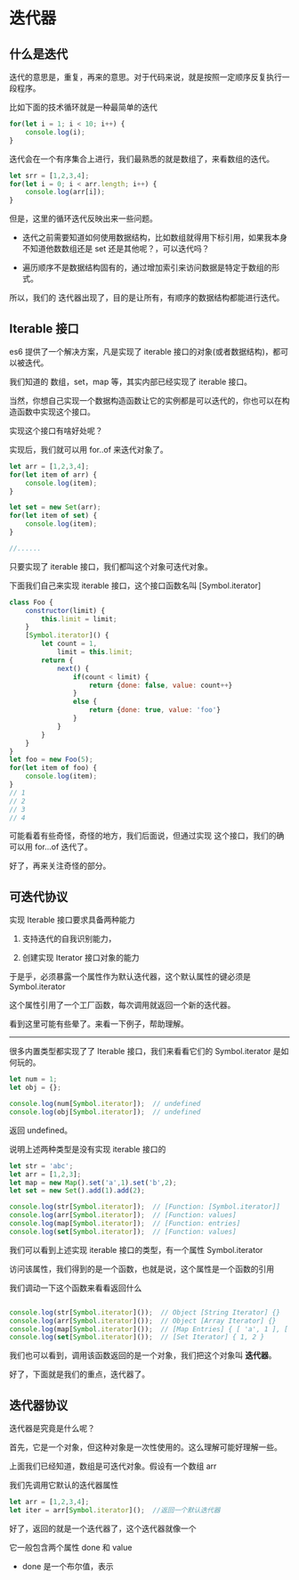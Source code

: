 # 迭代器

## 什么是迭代

迭代的意思是，重复，再来的意思。对于代码来说，就是按照一定顺序反复执行一段程序。     

比如下面的技术循环就是一种最简单的迭代     

```js
for(let i = 1; i < 10; i++) {
    console.log(i);
}
```     
迭代会在一个有序集合上进行，我们最熟悉的就是数组了，来看数组的迭代。     

```js
let srr = [1,2,3,4];
for(let i = 0; i < arr.length; i++) {
    console.log(arr[i]);
}
```     

但是，这里的循环迭代反映出来一些问题。     

- 迭代之前需要知道如何使用数据结构，比如数组就得用下标引用，如果我本身不知道他数数组还是 set 还是其他呢？，可以迭代吗？    

- 遍历顺序不是数据结构固有的，通过增加索引来访问数据是特定于数组的形式。     


所以，我们的 迭代器出现了，目的是让所有，有顺序的数据结构都能进行迭代。     

## Iterable 接口

es6 提供了一个解决方案，凡是实现了 iterable 接口的对象(或者数据结构)，都可以被迭代。     

我们知道的 数组，set，map 等，其实内部已经实现了 iterable 接口。    

当然，你想自己实现一个数据构造函数让它的实例都是可以迭代的，你也可以在构造函数中实现这个接口。    

实现这个接口有啥好处呢？    

实现后，我们就可以用 for..of 来迭代对象了。     

```js
let arr = [1,2,3,4];
for(let item of arr) {
    console.log(item);
}

let set = new Set(arr);
for(let item of set) {
    console.log(item);
}

//......
```    

只要实现了 iterable 接口，我们都叫这个对象可迭代对象。    

下面我们自己来实现 iterable 接口，这个接口函数名叫 \[Symbol.iterator\]      

```js
class Foo {
    constructor(limit) {
        this.limit = limit;
    }
    [Symbol.iterator]() {
        let count = 1,
            limit = this.limit;
        return {
            next() {
                if(count < limit) {
                    return {done: false, value: count++}
                }
                else {
                    return {done: true, value: 'foo'}
                }
            }
        }
    }
}
let foo = new Foo(5);
for(let item of foo) {
    console.log(item);
}
// 1
// 2
// 3
// 4
```    

可能看着有些奇怪，奇怪的地方，我们后面说，但通过实现 这个接口，我们的确可以用 for...of 迭代了。     

好了，再来关注奇怪的部分。    

## 可迭代协议

实现 Iterable 接口要求具备两种能力    

1. 支持迭代的自我识别能力，     
 
2. 创建实现 Iterator 接口对象的能力      

于是乎，必须暴露一个属性作为默认迭代器，这个默认属性的键必须是 Symbol.iterator     

这个属性引用了一个工厂函数，每次调用就返回一个新的迭代器。     

看到这里可能有些晕了。来看一下例子，帮助理解。       

---

很多内置类型都实现了了 Iterable 接口，我们来看看它们的 Symbol.iterator 是如何玩的。      

```js
let num = 1;
let obj = {};

console.log(num[Symbol.iterator]);  // undefined
console.log(obj[Symbol.iterator]);  // undefined   

```    

返回  undefined。     

说明上述两种类型是没有实现 iterable 接口的      

```js
let str = 'abc';
let arr = [1,2,3];
let map = new Map().set('a',1).set('b',2);
let set = new Set().add(1).add(2);

console.log(str[Symbol.iterator]);  // [Function: [Symbol.iterator]]
console.log(arr[Symbol.iterator]);  // [Function: values]
console.log(map[Symbol.iterator]);  // [Function: entries]
console.log(set[Symbol.iterator]);  // [Function: values]

```
我们可以看到上述实现 iterable 接口的类型，有一个属性 Symbol.iterator     

访问该属性，我们得到的是一个函数，也就是说，这个属性是一个函数的引用       

我们调动一下这个函数来看看返回什么

```js

console.log(str[Symbol.iterator]());  // Object [String Iterator] {}
console.log(arr[Symbol.iterator]());  // Object [Array Iterator] {}
console.log(map[Symbol.iterator]());  // [Map Entries] { [ 'a', 1 ], [ 'b', 2 ] }
console.log(set[Symbol.iterator]());  // [Set Iterator] { 1, 2 }


```
 我们也可以看到，调用该函数返回的是一个对象，我们把这个对象叫 **迭代器**。    

 好了，下面就是我们的重点，迭代器了。     

 ## 迭代器协议

 迭代器是究竟是什么呢？     

 首先，它是一个对象，但这种对象是一次性使用的。这么理解可能好理解一些。    

 上面我们已经知道，数组是可迭代对象。假设有一个数组 arr  

 我们先调用它默认的迭代器属性     

 ```js
let arr = [1,2,3,4];
let iter = arr[Symbol.iterator]();  //返回一个默认迭代器   
```    

好了，返回的就是一个迭代器了，这个迭代器就像一个

       
 
 它一般包含两个属性 done 和 value    

 - done 是一个布尔值，表示


